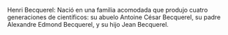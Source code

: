Henri Becquerel: Nació en una familia acomodada que produjo cuatro generaciones de científicos: su abuelo Antoine César Becquerel, su padre Alexandre Edmond Becquerel, y su hijo Jean Becquerel.
